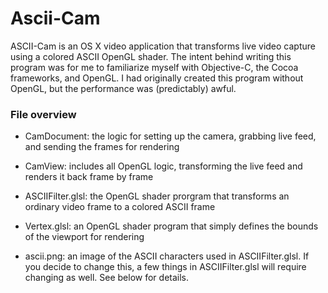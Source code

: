 Ascii-Cam
=========

ASCII-Cam is an OS X video application that transforms live video capture using a colored ASCII OpenGL shader. The intent behind writing this program was for me to familiarize myself with Objective-C, the Cocoa frameworks, and OpenGL. I had originally created this program without OpenGL, but the performance was (predictably) awful.

### File overview
  * CamDocument: the logic for setting up the camera, grabbing live feed, and sending the frames for rendering
  
  * CamView: includes all OpenGL logic, transforming the live feed and renders it back frame by frame
  
  * ASCIIFilter.glsl: the OpenGL shader prorgram that transforms an ordinary video frame to a colored ASCII frame
  
  * Vertex.glsl: an OpenGL shader program that simply defines the bounds of the viewport for rendering
  
  * ascii.png: an image of the ASCII characters used in ASCIIFilter.glsl. If you decide to change this, a few things in ASCIIFilter.glsl will require changing as well. See below for details.
